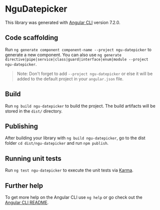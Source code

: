 # NguDatepicker

This library was generated with [Angular CLI](https://github.com/angular/angular-cli) version 7.2.0.

## Code scaffolding

Run `ng generate component component-name --project ngu-datepicker` to generate a new component. You can also use `ng generate directive|pipe|service|class|guard|interface|enum|module --project ngu-datepicker`.
> Note: Don't forget to add `--project ngu-datepicker` or else it will be added to the default project in your `angular.json` file. 

## Build

Run `ng build ngu-datepicker` to build the project. The build artifacts will be stored in the `dist/` directory.

## Publishing

After building your library with `ng build ngu-datepicker`, go to the dist folder `cd dist/ngu-datepicker` and run `npm publish`.

## Running unit tests

Run `ng test ngu-datepicker` to execute the unit tests via [Karma](https://karma-runner.github.io).

## Further help

To get more help on the Angular CLI use `ng help` or go check out the [Angular CLI README](https://github.com/angular/angular-cli/blob/master/README.md).
